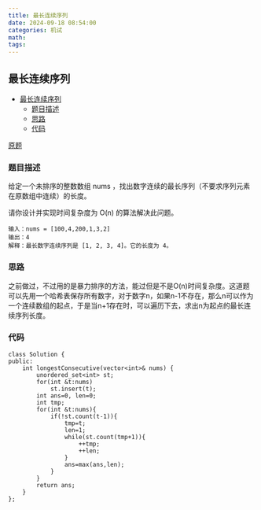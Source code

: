 ```yaml
---
title: 最长连续序列
date: 2024-09-18 08:54:00
categories: 机试
math:
tags:
---
```

## 最长连续序列
<!-- TOC -->

- [最长连续序列](#最长连续序列)
    - [题目描述](#题目描述)
    - [思路](#思路)
    - [代码](#代码)

<!-- /TOC -->

[原题](https://leetcode.cn/problems/longest-consecutive-sequence/description)

### 题目描述
给定一个未排序的整数数组 nums ，找出数字连续的最长序列（不要求序列元素在原数组中连续）的长度。

请你设计并实现时间复杂度为 O(n) 的算法解决此问题。

```
输入：nums = [100,4,200,1,3,2]
输出：4
解释：最长数字连续序列是 [1, 2, 3, 4]。它的长度为 4。
```

### 思路
之前做过，不过用的是暴力排序的方法，能过但是不是O(n)时间复杂度。这道题可以先用一个哈希表保存所有数字，对于数字n，如果n-1不存在，那么n可以作为一个连续数组的起点，于是当n+1存在时，可以遍历下去，求出n为起点的最长连续序列长度。
### 代码

```
class Solution {
public:
    int longestConsecutive(vector<int>& nums) {
        unordered_set<int> st;
        for(int &t:nums)
            st.insert(t);
        int ans=0, len=0;
        int tmp;
        for(int &t:nums){
            if(!st.count(t-1)){
                tmp=t;
                len=1;
                while(st.count(tmp+1)){
                    ++tmp;
                    ++len;
                }
                ans=max(ans,len);
            }
        }
        return ans;
    }
};
```